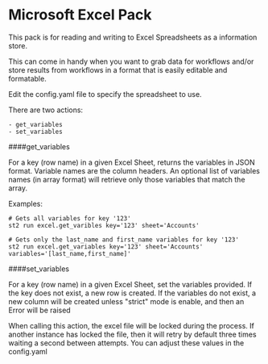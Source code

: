 # Microsoft Excel Pack 

This pack is for reading and writing to Excel Spreadsheets as a information store.

This can come in handy when you want to grab data for workflows and/or store
results from workflows in a format that is easily editable and formatable.

Edit the config.yaml file to specify the spreadsheet to use.

There are two actions:

```text
- get_variables
- set_variables
```

####get_variables

For a key (row name) in a given Excel Sheet, returns the variables in JSON format.
Variable names are the column headers. An optional list of variables names (in 
array format) will retrieve only those variables that match the array.

Examples:
```
# Gets all variables for key '123'
st2 run excel.get_varibles key='123' sheet='Accounts'

# Gets only the last_name and first_name variables for key '123'
st2 run excel.get_variables key='123' sheet='Accounts' variables='[last_name,first_name]'
```

####set_variables

For a key (row name) in a given Excel Sheet, set the variables provided. If the 
key does not exist, a new row is created.  If the variables do not exist, a new 
column will be created unless "strict" mode is enable, and then an Error will be 
raised 

When calling this action, the excel file will be locked during the process. If 
another instance has locked the file, then it will retry by default three times 
waiting a second between attempts. You can adjust these values in the config.yaml
